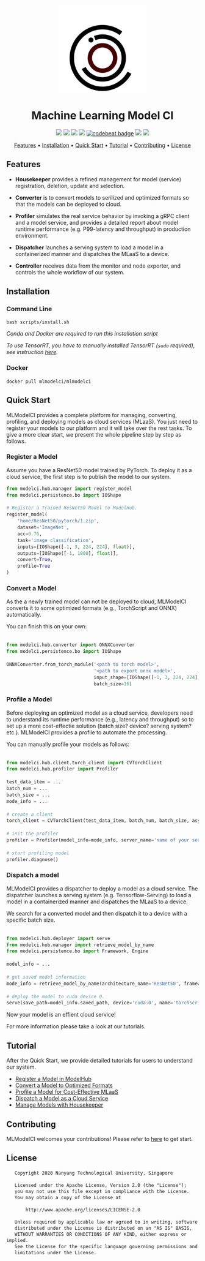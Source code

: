 <p align="center"> <img src="docs/img/iconv1.svg" width="230" alt="..."> </p>

<h1 align="center">
    Machine Learning Model CI
</h1>

<p align="center">
    <a href="https://www.python.org/downloads/release/python-370/" title="python version"><img src="https://img.shields.io/badge/Python-3.7%2B-blue.svg"></a>
    <a href="https://travis-ci.com/cap-ntu/ML-Model-CI" title="Build Status"><img src="https://travis-ci.com/cap-ntu/ML-Model-CI.svg?token=SvqJmaGbqAbwcc7DNkD2&branch=master"></a>
    <a href="https://app.fossa.com/projects/custom%2B8170%2Fgithub.com%2Fcap-ntu%2FML-Model-CI?ref=badge_shield" title="FOSSA Status"><img src="https://app.fossa.com/api/projects/custom%2B8170%2Fgithub.com%2Fcap-ntu%2FML-Model-CI.svg?type=shield"></a>
    <a href="https://www.codacy.com?utm_source=github.com&amp;utm_medium=referral&amp;utm_content=cap-ntu/ML-Model-CI&amp;utm_campaign=Badge_Grade" title="Codacy Badge"><img src="https://app.codacy.com/project/badge/Grade/bfb9f8b11d634602acd8b67484a43318"></a>
    <a href="https://codebeat.co/a/yizheng-huang/projects/github-com-cap-ntu-ml-model-ci-master"><img alt="codebeat badge" src="https://codebeat.co/badges/343cc340-21c6-4d34-ae2c-48a48e2862ba" /></a>
    <a href="https://github.com/cap-ntu/ML-Model-CI/graphs/commit-activity" title="Maintenance"><img src="https://img.shields.io/badge/Maintained%3F-YES-yellow.svg"></a>
    <a href="https://gitter.im/ML-Model-CI/community?utm_source=badge&utm_medium=badge&utm_campaign=pr-badge" title="Gitter"><img src="https://badges.gitter.im/ML-Model-CI/community.svg"></a>
</p>

<p align="center">
    <a href="#features">Features</a> •
    <a href="#installation">Installation</a> •
    <a href="#quick-start">Quick Start</a> •
    <a href="#tutorial">Tutorial</a> •
    <a href="#contributing">Contributing</a> •
    <a href="#license">License</a>
</p>

## Features

-   **Housekeeper** provides a refined management for model (service) registration, deletion, update and selection.

-   **Converter** is to convert models to serilized and optimized formats so that the models can be deployed to cloud.

-   **Profiler** simulates the real service behavior by invoking a gRPC client and a model service, and provides a 
    detailed report about model runtime performance (e.g. P99-latency and throughput) in production environment.

-   **Dispatcher** launches a serving system to load a model in a containerized manner and dispatches the MLaaS to a device.

-   **Controller** receives data from the monitor and node exporter, and controls the whole workflow of our system.

## Installation

### Command Line  

```shell script
bash scripts/install.sh
```

*Conda and Docker are required to run this installation script*

*To use TensorRT, you have to manually installed TensorRT (`sudo` required), see instruction 
[here](https://docs.nvidia.com/deeplearning/tensorrt/install-guide/index.html).*

### Docker

```shell script
docker pull mlmodelci/mlmodelci
```

<!-- Please refer to [here](/intergration/README.md) for more information. -->

## Quick Start

MLModelCI provides a complete platform for managing, converting, profiling, and deploying models as cloud services 
(MLaaS). You just need to register your models to our platform and it will take over the rest tasks. To give a more 
clear start, we present the whole pipeline step by step as follows.

### Register a Model 

Assume you have a ResNet50 model trained by PyTorch. To deploy it as a cloud service, the first step is to publish the 
model to our system.

```python
from modelci.hub.manager import register_model
from modelci.persistence.bo import IOShape

# Register a Trained ResNet50 Model to ModelHub.
register_model(
    'home/ResNet50/pytorch/1.zip',
    dataset='ImageNet',
    acc=0.76,
    task='image classification',
    inputs=[IOShape([-1, 3, 224, 224], float)],
    outputs=[IOShape([-1, 1000], float)],
    convert=True,
    profile=True
)
```

### Convert a Model

As the a newly trained model can not be deployed to cloud, MLModelCI converts it to some optimized formats (e.g., 
TorchScript and ONNX) automatically.

You can finish this on your own:

```python

from modelci.hub.converter import ONNXConverter
from modelci.persistence.bo import IOShape

ONNXConverter.from_torch_module('<path to torch model>', 
                                '<path to export onnx model>', 
                                input_shape=[IOShape([-1, 3, 224, 224], float)], 
                                batch_size=16)
```

### Profile a Model

Before deploying an optimized model as a cloud service, developers need to understand its runtime performance 
(e.g., latency and throughput) so to set up a more cost-effectie solution (batch size? device? serving system? etc.). 
MLModelCI provides a profile to automate the processing.

You can manually profile your models as follows:

```python

from modelci.hub.client.torch_client import CVTorchClient
from modelci.hub.profiler import Profiler

test_data_item = ...
batch_num = ...
batch_size = ...
mode_info = ...

# create a client
torch_client = CVTorchClient(test_data_item, batch_num, batch_size, asynchronous=False)

# init the profiler
profiler = Profiler(model_info=mode_info, server_name='name of your server', inspector=torch_client)

# start profiling model
profiler.diagnose()
```


### Dispatch a model

MLModelCI provides a dispatcher to deploy a model as a cloud service. The dispatcher launches a serving system 
(e.g. Tensorflow-Serving) to load a model in a containerized manner and dispatches the MLaaS to a device.

We search for a converted model and then dispatch it to a device with a specific batch size.

```python

from modelci.hub.deployer import serve
from modelci.hub.manager import retrieve_model_by_name
from modelci.persistence.bo import Framework, Engine

model_info = ...

# get saved model information
mode_info = retrieve_model_by_name(architecture_name='ResNet50', framework=Framework.PYTORCH, engine=Engine.TORCHSCRIPT)

# deploy the model to cuda device 0.
serve(save_path=model_info.saved_path, device='cuda:0', name='torchscript-serving', batch_size=16) 
```

Now your model is an effient cloud service!


For more information please take a look at our tutorials.


## Tutorial

After the Quick Start, we provide detailed tutorials for users to understand our system.

-   [Register a Model in ModelHub](./docs/tutorial/register.md)
-   [Convert a Model to Optimized Formats](./docs/tutorial/convert.md)
-   [Profile a Model for Cost-Effective MLaaS](./docs/tutorial/profile.md)
-   [Dispatch a Model as a Cloud Service](./docs/tutorial/retrieve-and-deploy.md)
-   [Manage Models with Housekeeper](./docs/tutorial/housekeeper.md)

## Contributing

MLModelCI welcomes your contributions! Please refer to [here](.github/CONTRIBUTING.md) to get start.

## License
```
   Copyright 2020 Nanyang Technological University, Singapore

   Licensed under the Apache License, Version 2.0 (the "License");
   you may not use this file except in compliance with the License.
   You may obtain a copy of the License at

       http://www.apache.org/licenses/LICENSE-2.0

   Unless required by applicable law or agreed to in writing, software
   distributed under the License is distributed on an "AS IS" BASIS,
   WITHOUT WARRANTIES OR CONDITIONS OF ANY KIND, either express or implied.
   See the License for the specific language governing permissions and
   limitations under the License.
```
